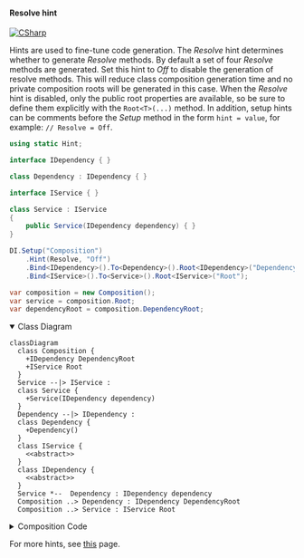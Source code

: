 #### Resolve hint

[![CSharp](https://img.shields.io/badge/C%23-code-blue.svg)](../tests/Pure.DI.UsageTests/Hints/ResolveHintScenario.cs)

Hints are used to fine-tune code generation. The _Resolve_ hint determines whether to generate _Resolve_ methods. By default a set of four _Resolve_ methods are generated. Set this hint to _Off_ to disable the generation of resolve methods. This will reduce class composition generation time and no private composition roots will be generated in this case. When the _Resolve_ hint is disabled, only the public root properties are available, so be sure to define them explicitly with the `Root<T>(...)` method.
In addition, setup hints can be comments before the _Setup_ method in the form ```hint = value```, for example: `// Resolve = Off`.

```c#
using static Hint;

interface IDependency { }

class Dependency : IDependency { }

interface IService { }

class Service : IService
{
    public Service(IDependency dependency) { }
}

DI.Setup("Composition")
    .Hint(Resolve, "Off")
    .Bind<IDependency>().To<Dependency>().Root<IDependency>("DependencyRoot")
    .Bind<IService>().To<Service>().Root<IService>("Root");

var composition = new Composition();
var service = composition.Root;
var dependencyRoot = composition.DependencyRoot;
```

<details open>
<summary>Class Diagram</summary>

```mermaid
classDiagram
  class Composition {
    +IDependency DependencyRoot
    +IService Root
  }
  Service --|> IService : 
  class Service {
    +Service(IDependency dependency)
  }
  Dependency --|> IDependency : 
  class Dependency {
    +Dependency()
  }
  class IService {
    <<abstract>>
  }
  class IDependency {
    <<abstract>>
  }
  Service *--  Dependency : IDependency dependency
  Composition ..> Dependency : IDependency DependencyRoot
  Composition ..> Service : IService Root
```

</details>

<details>
<summary>Composition Code</summary>

```c#
partial class Composition
{
  public Composition()
  {
  }
  
  internal Composition(Composition parent)
  {
  }
  
  #region Composition Roots
  public Pure.DI.UsageTests.Hints.ResolveHintScenario.IDependency DependencyRoot
  {
    [global::System.Runtime.CompilerServices.MethodImpl((global::System.Runtime.CompilerServices.MethodImplOptions)0x300)]
    get
    {
      Pure.DI.UsageTests.Hints.ResolveHintScenario.Dependency transientM07D23di_0000 = new Pure.DI.UsageTests.Hints.ResolveHintScenario.Dependency();
      return transientM07D23di_0000;
    }
  }
  
  public Pure.DI.UsageTests.Hints.ResolveHintScenario.IService Root
  {
    [global::System.Runtime.CompilerServices.MethodImpl((global::System.Runtime.CompilerServices.MethodImplOptions)0x300)]
    get
    {
      Pure.DI.UsageTests.Hints.ResolveHintScenario.Dependency transientM07D23di_0002 = new Pure.DI.UsageTests.Hints.ResolveHintScenario.Dependency();
      Pure.DI.UsageTests.Hints.ResolveHintScenario.Service transientM07D23di_0001 = new Pure.DI.UsageTests.Hints.ResolveHintScenario.Service(transientM07D23di_0002);
      return transientM07D23di_0001;
    }
  }
  #endregion
  
  
  public override string ToString()
  {
    return
      "classDiagram\n" +
        "  class Composition {\n" +
          "    +IDependency DependencyRoot\n" +
          "    +IService Root\n" +
        "  }\n" +
        "  Service --|> IService : \n" +
        "  class Service {\n" +
          "    +Service(IDependency dependency)\n" +
        "  }\n" +
        "  Dependency --|> IDependency : \n" +
        "  class Dependency {\n" +
          "    +Dependency()\n" +
        "  }\n" +
        "  class IService {\n" +
          "    <<abstract>>\n" +
        "  }\n" +
        "  class IDependency {\n" +
          "    <<abstract>>\n" +
        "  }\n" +
        "  Service *--  Dependency : IDependency dependency\n" +
        "  Composition ..> Dependency : IDependency DependencyRoot\n" +
        "  Composition ..> Service : IService Root";
  }
}
```

</details>


For more hints, see [this](https://github.com/DevTeam/Pure.DI/blob/master/README.md#setup-hints) page.
